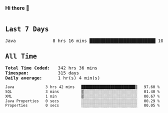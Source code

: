 ### Hi there 👋

<!--WakaTime-Start-->
<pre><h2>Last 7 Days</h2>Java              8 hrs 16 mins █████████████████████████ 100.00 %</br><h2>All Time</h2><strong>Total Time Coded:   </strong>342 hrs 36 mins</br><strong>Timespan:           </strong>315 days</br><strong>Daily average:      </strong>1 hr(s) 4 min(s)</pre>
<!--WakaTime-End-->

<!--START_SECTION:waka-->

```txt
Java              3 hrs 42 mins   ████████████████████████▒   97.60 %
SQL               3 mins          ▒░░░░░░░░░░░░░░░░░░░░░░░░   01.40 %
XML               1 min           ▒░░░░░░░░░░░░░░░░░░░░░░░░   00.67 %
Java Properties   0 secs          ░░░░░░░░░░░░░░░░░░░░░░░░░   00.29 %
Properties        0 secs          ░░░░░░░░░░░░░░░░░░░░░░░░░   00.05 %
```

<!--END_SECTION:waka-->

 <!-- waka-box start -->
 <!-- waka-box end -->
